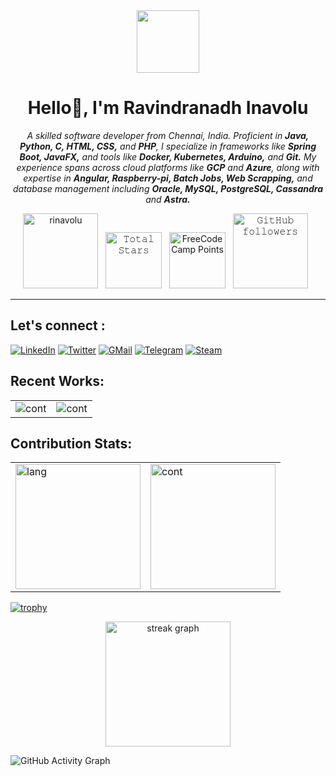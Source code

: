<div id="header" align="center">
  <img src="https://media.giphy.com/media/M9gbBd9nbDrOTu1Mqx/giphy.gif" width="100"/>
</div>

<h1 align="center">Hello👋, I'm Ravindranadh Inavolu </h1>
<p align="center">
  <em>A skilled software developer from Chennai, India. Proficient in
  <strong> Java, Python, C, HTML, CSS,</strong> and <strong>PHP</strong>,
  I specialize in frameworks like <strong>Spring Boot, JavaFX,</strong> and tools like <strong>Docker, Kubernetes, Arduino,</strong> and <strong>Git.</strong> 
  My experience spans across cloud platforms like <strong>GCP</strong> and <strong>Azure</strong>, along with expertise in <strong>Angular, Raspberry-pi, Batch Jobs, Web Scrapping,</strong> and database management including
  <strong>Oracle, MySQL, PostgreSQL, Cassandra</strong> and <strong>Astra.</strong>
  </em>
</p>

<p align="center">
  <img width="120" src="https://komarev.com/ghpvc/?username=rinavolu&label=Profile%20views&color=0e75b6&style=flat" alt="rinavolu" /> &nbsp;
  <img width="90" src="https://img.shields.io/github/stars/rinavolu?label=Stars" alt="𝚃𝚘𝚝𝚊𝚕 𝚂𝚝𝚊𝚛𝚜"> &nbsp;
  <img width="90" src="https://img.shields.io/freecodecamp/points/rinavolu" alt="FreeCodeCamp Points" /> &nbsp;
  <img width="120" alt="𝙶𝚒𝚝𝙷𝚞𝚋 𝚏𝚘𝚕𝚕𝚘𝚠𝚎𝚛𝚜" src="https://img.shields.io/github/followers/rinavolu?label=Followers&style=social"> &nbsp;
</p>

----

## Let's connect :
[![LinkedIn](https://img.shields.io/badge/LinkedIn-%230077B5.svg?logo=linkedin&logoColor=white)](https://www.linkedin.com/in/inavolu-ravindranadh-556654165/)
[![Twitter](https://img.shields.io/badge/Twitter-%231DA1F2.svg?logo=Twitter&logoColor=black)](https://twitter.com/Ravindra__111)
[![GMail](https://img.shields.io/badge/Gmail-%23D44638.svg?logo=Gmail&logoColor=white)](mailto:ravindranadh.inavolu@gmail.com)
[![Telegram](https://img.shields.io/badge/Telegram-%230088CC.svg?logo=Telegram&logoColor=black)](https://t.me/ravindra111)
[![Steam](https://img.shields.io/badge/steam-blue?logo=steam)](https://steamcommunity.com/profiles/76561198431396310/)

## Recent Works:

<table>
    <tr>
        <td><img src="https://github-readme-stats.vercel.app/api/pin/?username=rinavolu&show_owner=rinavolu&repo=MazeBank&theme=chartreuse-dark&radius=14&hide_border=true" alt="cont"/></td>
        <td><img src="https://github-readme-stats.vercel.app/api/pin/?username=rinavolu&show_owner=rinavolu&repo=Youtube-Application&theme=chartreuse-dark&radius=14&hide_border=true" alt="cont"/></td>
    </tr>
</table>


## Contribution Stats:
<table>
    <tr>
        <td><img src="https://github-readme-stats.vercel.app/api?username=rinavolu&show_icons=true&theme=chartreuse-dark&&include_all_commits=true&rank_icon=percentile&radius=14&hide_border=true" height="200" alt="lang" />
        <td><img src="https://github-readme-stats.vercel.app/api/top-langs/?username=rinavolu&layout=compact&theme=chartreuse-dark&radius=14&hide_border=true" 
 height="200" alt="cont"/></td>
    </tr>
</table>

[![trophy](https://github-profile-trophy.vercel.app/?username=rinavolu&theme=onedark&no-frame=true)](https://github.com/rinavolu)

<div align="center">
  <img src="https://streak-stats.demolab.com?user=rinavolu&locale=en&mode=daily&theme=chartreuse-dark&hide_border=true&border_radius=10&layout=compact&card_width=1000" height="200" alt="streak graph" align="center"/>
</div>

![GitHub Activity Graph](https://github-readme-activity-graph.vercel.app/graph?username=rinavolu&theme=chartreuse-dark&radius=14&hide_border=true)
